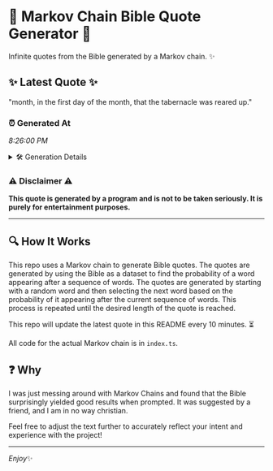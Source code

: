 # 📖 Markov Chain Bible Quote Generator 📖

Infinite quotes from the Bible generated by a Markov chain. ✨

## ✨ Latest Quote ✨
"month, in the first day of the month, that the tabernacle was reared up."

### ⏰ Generated At
*8:26:00 PM*

<details>
    <summary>🛠️ Generation Details</summary>
    <p>
        <strong>🌱 Seed:</strong> month,<br>
        <strong>🔄 Iterations:</strong> 13<br>
        <strong>📜 Context History:</strong><br>[ month, ]: in<br>[ month,, in ]: the<br>[ month,, in, the ]: first<br>[ month,, in, the, first ]: day<br>[ month,, in, the, first, day ]: of<br>[ month,, in, the, first, day, of ]: the<br>[ in, the, first, day, of, the ]: month,<br>[ the, first, day, of, the, month, ]: that<br>[ first, day, of, the, month,, that ]: the<br>[ day, of, the, month,, that, the ]: tabernacle<br>[ of, the, month,, that, the, tabernacle ]: was<br>[ the, month,, that, the, tabernacle, was ]: reared<br>[ month,, that, the, tabernacle, was, reared ]: up.<br>
    </p>
</details>

### ⚠️ Disclaimer ⚠️
**This quote is generated by a program and is not to be taken seriously. It is purely for entertainment purposes.**

---

## 🔍 How It Works

This repo uses a Markov chain to generate Bible quotes. The quotes are generated by using the Bible as a dataset to find the probability of a word appearing after a sequence of words. The quotes are generated by starting with a random word and then selecting the next word based on the probability of it appearing after the current sequence of words. This process is repeated until the desired length of the quote is reached.

This repo will update the latest quote in this README every 10 minutes. ⏳

All code for the actual Markov chain is in `index.ts`.

## ❓ Why

I was just messing around with Markov Chains and found that the Bible surprisingly yielded good results when prompted. 
It was suggested by a friend, and I am in no way christian.

Feel free to adjust the text further to accurately reflect your intent and experience with the project!

---

*Enjoy*✨
